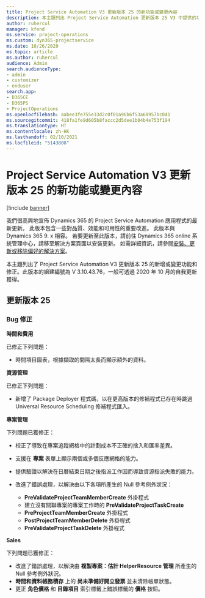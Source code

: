 ```yaml
---
title: Project Service Automation V3 更新版本 25 的新功能或變更內容
description: 本主題列出 Project Service Automation 更新版本 25 V3 中提供的功能和修正。
author: ruhercul
manager: kfend
ms.service: project-operations
ms.custom: dyn365-projectservice
ms.date: 10/26/2020
ms.topic: article
ms.author: ruhercul
audience: Admin
search.audienceType:
- admin
- customizer
- enduser
search.app:
- D365CE
- D365PS
- ProjectOperations
ms.openlocfilehash: aabee3fe755e33d2c0f01a96b6f53a68957bc041
ms.sourcegitcommit: 418fa1fe9d605b8faccc2d5dee1b04b4e753f194
ms.translationtype: HT
ms.contentlocale: zh-HK
ms.lasthandoff: 02/10/2021
ms.locfileid: "5143808"
---
```

# <a name="whats-new-or-changed-in-project-service-automation-update-release-25-v3"></a>Project Service Automation V3 更新版本 25 的新功能或變更內容

[!include [banner](../includes/psa-now-project-operations.md)]

我們很高興地宣佈 Dynamics 365 的 Project Service Automation 應用程式的最新更新。 此版本包含一些對品質、效能和可用性的重要改進。 此版本與 Dynamics 365 9. x 相容。 若要更新至此版本，請前往 Dynamics 365 online 系統管理中心，請移至解決方案頁面以安裝更新。 如需詳細資訊，請參閱[安裝、更新或移除偏好的解決方案](https://docs.microsoft.com/power-platform/admin/install-remove-preferred-solution)。

本主題列出了 Project Service Automation V3 更新版本 25 的新增或變更功能和修正。此版本的組建編號為 V 3.10.43.76，一般可透過 2020 年 10 月的自我更新獲得。

## <a name="update-release-25"></a>更新版本 25

### <a name="bug-fixes"></a>Bug 修正

**時間和費用**

已修正下列問題：

- 時間項目圖表，根據擷取的間隔太長而顯示額外的資料。

**資源管理**

已修正下列問題：

- 新增了 Package Deployer 程式碼，以在更高版本的修補程式已存在時跳過 Universal Resource Scheduling 修補程式匯入。

**專案管理**

下列問題已獲修正：

- 校正了導致在專案追蹤網格中的計劃成本不正確的捨入和匯率差異。
- 支援在 **專案** 表單上顯示兩個或多個反應網格的能力。
- 提供驗證以解決在日曆結束日期之後指派工作因而導致資源指派失敗的能力。
- 改進了錯誤處理，以解決由以下各項所產生的 Null 參考例外狀況：

    - **PreValidateProjectTeamMemberCreate** 外掛程式
    - 建立沒有關聯專案的專案工作時的 **PreValidateProjectTaskCreate**
    - **PreProjectTeamMemberCreate** 外掛程式
    - **PostProjectTeamMemberDelete** 外掛程式
    - **PreValidateProjectTaskDelete** 外掛程式

**Sales**

下列問題已獲修正：

- 改進了錯誤處理，以解決由 **複製專案：估計 HelperResource 管理** 所產生的 Null 參考例外狀況。
- **時間和資料帳務積存** 上的 **尚未準備好開立發票** 並未清除帳單狀態。
- 更正 **角色價格** 和 **目錄項目** 索引標籤上錯誤標籤的 **價格** 按鈕。
